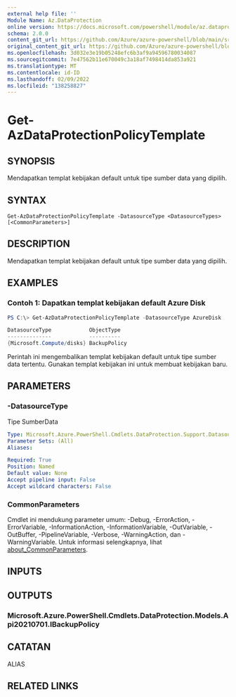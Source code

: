 ```yaml
---
external help file: ''
Module Name: Az.DataProtection
online version: https://docs.microsoft.com/powershell/module/az.dataprotection/get-azdataprotectionpolicytemplate
schema: 2.0.0
content_git_url: https://github.com/Azure/azure-powershell/blob/main/src/DataProtection/help/Get-AzDataProtectionPolicyTemplate.md
original_content_git_url: https://github.com/Azure/azure-powershell/blob/main/src/DataProtection/help/Get-AzDataProtectionPolicyTemplate.md
ms.openlocfilehash: 3d032e3e19b05248efc6b3af9a94596780034087
ms.sourcegitcommit: 7e47562b11e670049c3a18af7498414da853a921
ms.translationtype: MT
ms.contentlocale: id-ID
ms.lasthandoff: 02/09/2022
ms.locfileid: "138258827"
---
```

# Get-AzDataProtectionPolicyTemplate

## SYNOPSIS
Mendapatkan templat kebijakan default untuk tipe sumber data yang dipilih.

## SYNTAX

```
Get-AzDataProtectionPolicyTemplate -DatasourceType <DatasourceTypes> [<CommonParameters>]
```

## DESCRIPTION
Mendapatkan templat kebijakan default untuk tipe sumber data yang dipilih.

## EXAMPLES

### Contoh 1: Dapatkan templat kebijakan default Azure Disk
```powershell
PS C:\> Get-AzDataProtectionPolicyTemplate -DatasourceType AzureDisk

DatasourceType            ObjectType
--------------            ----------
{Microsoft.Compute/disks} BackupPolicy
```

Perintah ini mengembalikan templat kebijakan default untuk tipe sumber data tertentu.
Gunakan templat kebijakan ini untuk membuat kebijakan baru.

## PARAMETERS

### -DatasourceType
Tipe SumberData

```yaml
Type: Microsoft.Azure.PowerShell.Cmdlets.DataProtection.Support.DatasourceTypes
Parameter Sets: (All)
Aliases:

Required: True
Position: Named
Default value: None
Accept pipeline input: False
Accept wildcard characters: False
```

### CommonParameters
Cmdlet ini mendukung parameter umum: -Debug, -ErrorAction, -ErrorVariable, -InformationAction, -InformationVariable, -OutVariable, -OutBuffer, -PipelineVariable, -Verbose, -WarningAction, dan -WarningVariable. Untuk informasi selengkapnya, lihat [about_CommonParameters](http://go.microsoft.com/fwlink/?LinkID=113216).

## INPUTS

## OUTPUTS

### Microsoft.Azure.PowerShell.Cmdlets.DataProtection.Models.Api20210701.IBackupPolicy

## CATATAN

ALIAS

## RELATED LINKS

